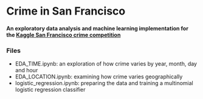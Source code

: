 # Crime in San Francisco
#### An exploratory data analysis and machine learning implementation for the [Kaggle San Francisco crime competition][1]

### Files
* EDA_TIME.ipynb: an exploration of how crime varies by year, month, day and hour
* EDA_LOCATION.ipynb: examining how crime varies geographically
* logistic_regression.ipynb: preparing the data and training a multinomial logistic regression classifier

[1]: https://www.kaggle.com/c/sf-crime

